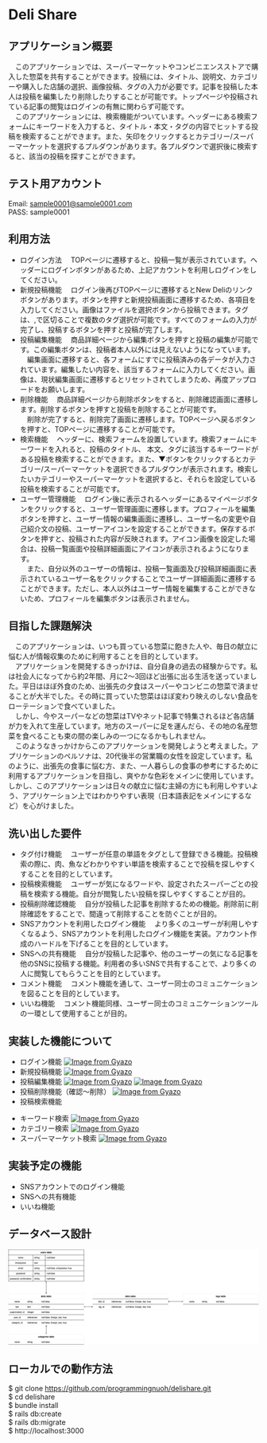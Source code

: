 # Deli Share

## アプリケーション概要
　このアプリケーションでは、スーパーマーケットやコンビニエンスストアで購入した惣菜を共有することができます。投稿には、タイトル、説明文、カテゴリーや購入した店舗の選択、画像投稿、タグの入力が必要です。記事を投稿した本人は投稿を編集したり削除したりすることが可能です。トップページや投稿されている記事の閲覧はログインの有無に関わらず可能です。</br>
　このアプリケーションには、検索機能がついています。ヘッダーにある検索フォームにキーワードを入力すると、タイトル・本文・タグの内容でヒットする投稿を検索することができます。また、矢印をクリックするとカテゴリー/スーパーマーケットを選択するプルダウンがあります。各プルダウンで選択後に検索すると、該当の投稿を探すことができます。</br>

## テスト用アカウント
Email: sample0001@sample0001.com</br>
PASS: sample0001

## 利用方法
- ログイン方法
　TOPページに遷移すると、投稿一覧が表示されています。ヘッダーにログインボタンがあるため、上記アカウントを利用しログインをしてください。
- 新規投稿機能
　ログイン後再びTOPページに遷移するとNew Deliのリンクボタンがあります。ボタンを押すと新規投稿画面に遷移するため、各項目を入力してください。画像はファイルを選択ボタンから投稿できます。タグは、,で区切ることで複数のタグ選択が可能です。すべてのフォームの入力が完了し、投稿するボタンを押すと投稿が完了します。
- 投稿編集機能
　商品詳細ページから編集ボタンを押すと投稿の編集が可能です。この編集ボタンは、投稿者本人以外には見えないようになっています。</br>
　編集画面に遷移すると、各フォームにすでに投稿済みの各データが入力されています。編集したい内容を、該当するフォームに入力してください。画像は、現状編集画面に遷移するとリセットされてしまうため、再度アップロードをお願いします。
- 削除機能
　商品詳細ページから削除ボタンをすると、削除確認画面に遷移します。削除するボタンを押すと投稿を削除することが可能です。</br>
　削除が完了すると、削除完了画面に遷移します。TOPページへ戻るボタンを押すと、TOPページに遷移することが可能です。
- 検索機能
　ヘッダーに、検索フォームを設置しています。検索フォームにキーワードを入れると、投稿のタイトル、
本文、タグに該当するキーワードがある投稿を検索することができます。また、▼ボタンをクリックするとカテゴリー/スーパーマーケットを選択できるプルダウンが表示されます。検索したいカテゴリーやスーパーマーケットを選択すると、それらを設定している投稿を検索することが可能です。
- ユーザー管理機能
　ログイン後に表示されるヘッダーにあるマイページボタンをクリックすると、ユーザー管理画面に遷移します。プロフィールを編集ボタンを押すと、ユーザー情報の編集画面に遷移し、ユーザー名の変更や自己紹介文の投稿、ユーザーアイコンを設定することができます。保存するボタンを押すと、投稿された内容が反映されます。アイコン画像を設定した場合は、投稿一覧画面や投稿詳細画面にアイコンが表示されるようになります。</br>
　また、自分以外のユーザーの情報は、投稿一覧画面及び投稿詳細画面に表示されているユーザー名をクリックすることでユーザー詳細画面に遷移することができます。ただし、本人以外はユーザー情報を編集することができないため、プロフィールを編集ボタンは表示されません。

## 目指した課題解決
　このアプリケーションは、いつも買っている惣菜に飽きた人や、毎日の献立に悩む人が情報収集のために利用することを目的としています。</br>
　アプリケーションを開発するきっかけは、自分自身の過去の経験からです。私は社会人になってから約2年間、月に2〜3回ほど出張に出る生活を送っていました。平日はほぼ外食のため、出張先の夕食はスーパーやコンビニの惣菜で済ませることが大半でした。その時に買っていた惣菜はほぼ変わり映えのしない食品をローテーションで食べていました。</br>
　しかし、今やスーパーなどの惣菜はTVやネット記事で特集されるほど各店舗が力を入れて生産しています。地方のスーパーに足を運んだら、その地の名産惣菜を食べることも束の間の楽しみの一つになるかもしれません。</br>
　このようなきっかけからこのアプリケーションを開発しようと考えました。アプリケーションのペルソナは、20代後半の営業職の女性を設定しています。私のように、出張先の食事に悩む方、また、一人暮らしの食事の参考にするために利用するアプリケーションを目指し、爽やかな色彩をメインに使用しています。
しかし、このアプリケーションは日々の献立に悩む主婦の方にも利用しやすいよう、アプリケーション上ではわかりやすい表現（日本語表記をメインにするなど）を心がけました。
　
## 洗い出した要件
- タグ付け機能
　ユーザーが任意の単語をタグとして登録できる機能。投稿検索の際に、肉、魚などわかりやすい単語を検索することで投稿を探しやすくすることを目的としています。
- 投稿検索機能
　ユーザーが気になるワードや、設定されたスーパーごとの投稿を検索する機能。自分が閲覧したい投稿を探しやすくすることが目的。
- 投稿削除確認機能
　自分が投稿した記事を削除するための機能。削除前に削除確認をすることで、間違って削除することを防ぐことが目的。
- SNSアカウントを利用したログイン機能
　より多くのユーザーが利用しやすくなるよう、SNSアカウントを利用したログイン機能を実装。アカウント作成のハードルを下げることを目的としています。
- SNSへの共有機能
　自分が投稿した記事や、他のユーザーの気になる記事を他のSNSに投稿する機能。利用者の多いSNSで共有することで、より多くの人に閲覧してもらうことを目的としています。
- コメント機能
　コメント機能を通して、ユーザー同士のコミュニケーションを図ることを目的としています。
- いいね機能
　コメント機能同様、ユーザー同士のコミュニケーションツールの一環として使用することが目的。

## 実装した機能について
- ログイン機能
[![Image from Gyazo](https://i.gyazo.com/8d8ce0f8ecca808da0055820c7e01c2a.gif)](https://gyazo.com/8d8ce0f8ecca808da0055820c7e01c2a)
- 新規投稿機能
[![Image from Gyazo](https://i.gyazo.com/e955628db17a27731309a2c5a35607cb.gif)](https://gyazo.com/e955628db17a27731309a2c5a35607cb)
- 投稿編集機能
[![Image from Gyazo](https://i.gyazo.com/dd2502f93c551c51f870c7261c44480c.gif)](https://gyazo.com/dd2502f93c551c51f870c7261c44480c)
[![Image from Gyazo](https://i.gyazo.com/f28901fa953f186dff0bb52d2447e9fc.gif)](https://gyazo.com/f28901fa953f186dff0bb52d2447e9fc)
- 投稿削除機能（確認〜削除）
[![Image from Gyazo](https://i.gyazo.com/b00e59af1e1625edea66ffb9f519c4ac.gif)](https://gyazo.com/b00e59af1e1625edea66ffb9f519c4ac)
- 投稿検索機能
* キーワード検索
[![Image from Gyazo](https://i.gyazo.com/0b76695dd4d45c48f3a13c3b73cd0127.gif)](https://gyazo.com/0b76695dd4d45c48f3a13c3b73cd0127)
* カテゴリー検索
[![Image from Gyazo](https://i.gyazo.com/b4447c2815fe594415ebab4c4bd454cb.gif)](https://gyazo.com/b4447c2815fe594415ebab4c4bd454cb)
* スーパーマーケット検索
[![Image from Gyazo](https://i.gyazo.com/ba152aeb5f5c5381c926039438489691.gif)](https://gyazo.com/ba152aeb5f5c5381c926039438489691)

## 実装予定の機能
- SNSアカウントでのログイン機能
- SNSへの共有機能
- いいね機能

## データベース設計
<img src="er.png">

## ローカルでの動作方法
$ git clone https://github.com/programmingnuoh/delishare.git </br>
$ cd delishare </br>
$ bundle install </br>
$ rails db:create </br>
$ rails db:migrate </br>
$ http://localhost:3000 </br>